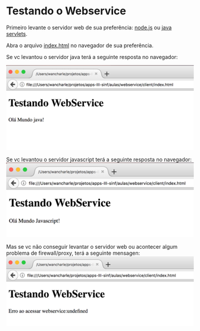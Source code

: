 # Testando o Webservice

Primeiro levante o servidor web de sua preferência: [node.js](../server/node/) ou [java servlets](../server/java).


Abra o arquivo [index.html](index.html) no navegador de sua preferência.


Se vc levantou o servidor java terá a seguinte resposta no navegador:

![java](screenshot-java.png)


Se vc levantou o servidor javascript terá a seguinte resposta no navegador:
![javascript](screenshot-node.png)


Mas se vc não conseguir levantar o servidor web ou acontecer algum problema de firewall/proxy, terá a seguinte mensagen:
![java](screenshot-erro.png)

